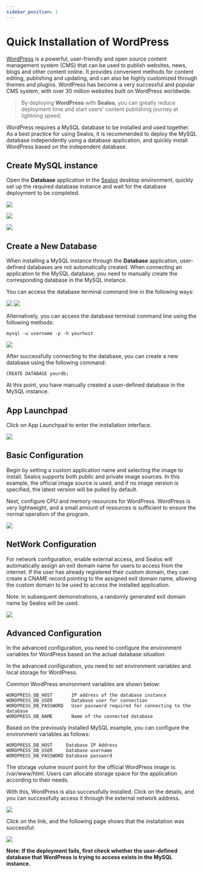 ```yaml
---
sidebar_position: 1
---
```


# Quick Installation of WordPress

[WordPress](https://github.com/WordPress/WordPress) is a powerful, user-friendly and open source content management system (CMS) that can be used to publish websites, news, blogs and other content online. It provides convenient methods for content editing, publishing and updating, and can also be highly customized through themes and plugins. WordPress has become a very successful and popular CMS system, with over 30 million websites built on WordPress worldwide.

> By deploying **WordPress** with **Sealos**, you can greatly reduce deployment time and start users' content publishing journey at lightning speed.

WordPress requires a MySQL database to be installed and used together. As a best practice for using Sealos, it is recommended to deploy the MySQL database independently using a database application, and quickly install WordPress based on the independent database.


## Create MySQL instance

Open the **Database** application in the [Sealos](https://cloud.sealos.io) desktop environment, quickly set up the required database instance and wait for the database deployment to be completed.

![](../images/wordpress_15.png)

![](../images/wordpress_16.png)

![](../images/wordpress_17.png)

## Create a New Database

When installing a MySQL instance through the **Database** application, user-defined databases are not automatically created. When connecting an application to the MySQL database, you need to manually create the corresponding database in the MySQL instance.

You can access the database terminal command line in the following ways:

![](../images/wordpress_12.png)
![](../images/wordpress_13.png)

Alternatively, you can access the database terminal command line using the following methods:

`mysql -u username -p -h yourhost`

![](../images/wordpress_14.png)

After successfully connecting to the database, you can create a new database using the following command:

`CREATE DATABASE yourdb;`

At this point, you have manually created a user-defined database in the MySQL instance.

## App Launchpad

Click on App Launchpad to enter the installation interface.

![](../images/wordpress_1.png)

## Basic Configuration

Begin by setting a custom application name and selecting the image to install. Sealos supports both public and private image sources. In this example, the official image source is used, and if no image version is specified, the latest version will be pulled by default.

Next, configure CPU and memory resources for WordPress. WordPress is very lightweight, and a small amount of resources is sufficient to ensure the normal operation of the program.

![](../images/wordpress_8.png)

## NetWork Configuration

For network configuration, enable external access, and Sealos will automatically assign an exit domain name for users to access from the internet. If the user has already registered their custom domain, they can create a CNAME record pointing to the assigned exit domain name, allowing the custom domain to be used to access the installed application.

Note: In subsequent demonstrations, a randomly generated exit domain name by Sealos will be used.

![](../images/wordpress_9.png)


## Advanced Configuration

In the advanced configuration, you need to configure the environment variables for WordPress based on the actual database situation.

In the advanced configuration, you need to set environment variables and local storage for WordPress.

Common WordPress environment variables are shown below:

```Plain
WORDPRESS_DB_HOST       IP address of the database instance
WORDPRESS_DB_USER       Database user for connection
WORDPRESS_DB_PASSWORD   User password required for connecting to the database
WORDPRESS_DB_NAME       Name of the connected database
```

Based on the previously installed MySQL example, you can configure the environment variables as follows:

```Plain
WORDPRESS_DB_HOST     Database IP Address
WORDPRESS_DB_USER     Database username
WORDPRESS_DB_PASSWORD Database password
```

The storage volume mount point for the official WordPress image is: /var/www/html. Users can allocate storage space for the application according to their needs.

With this, WordPress is also successfully installed. Click on the details, and you can successfully access it through the external network address.

![](../images/wordpress_10.png)

Click on the link, and the following page shows that the installation was successful:

![](../images/wordpress_11.png)

**Note: If the deployment fails, first check whether the user-defined database that WordPress is trying to access exists in the MySQL instance.**


